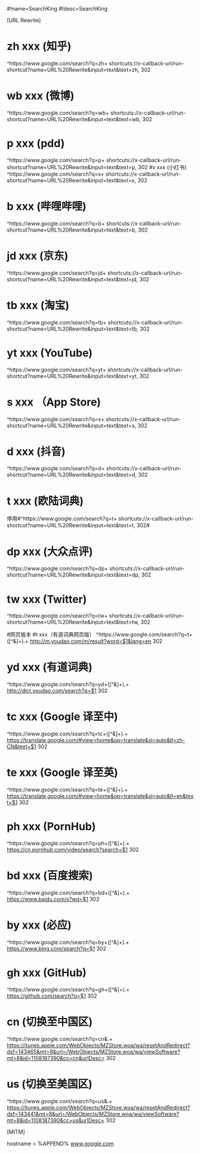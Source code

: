 #!name=SearchKing
#!desc=SearchKing

[URL Rewrite]

# zh    xxx (知乎)
^https:\/\/www\.google\.com\/search\?q=zh\+ shortcuts://x-callback-url/run-shortcut?name=URL%20Rewrite&input=text&text=zh, 302
# wb    xxx (微博)
^https:\/\/www\.google\.com\/search\?q=wb\+ shortcuts://x-callback-url/run-shortcut?name=URL%20Rewrite&input=text&text=wb, 302
# p    xxx (pdd)
^https:\/\/www\.google\.com\/search\?q=p\+ shortcuts://x-callback-url/run-shortcut?name=URL%20Rewrite&input=text&text=p, 302
#x    xxx (小红书)
^https:\/\/www\.google\.com\/search\?q=x\+ shortcuts://x-callback-url/run-shortcut?name=URL%20Rewrite&input=text&text=x, 302
# b xxx (哔哩哔哩)
^https:\/\/www\.google\.com\/search\?q=b\+ shortcuts://x-callback-url/run-shortcut?name=URL%20Rewrite&input=text&text=b, 302
# jd  xxx (京东)
^https:\/\/www\.google\.com\/search\?q=jd\+ shortcuts://x-callback-url/run-shortcut?name=URL%20Rewrite&input=text&text=jd, 302
# tb  xxx (淘宝)
^https:\/\/www\.google\.com\/search\?q=tb\+ shortcuts://x-callback-url/run-shortcut?name=URL%20Rewrite&input=text&text=tb, 302
# yt  xxx (YouTube)
^https:\/\/www\.google\.com\/search\?q=yt\+ shortcuts://x-callback-url/run-shortcut?name=URL%20Rewrite&input=text&text=yt, 302
# s    xxx （App Store)
^https:\/\/www\.google\.com\/search\?q=s\+ shortcuts://x-callback-url/run-shortcut?name=URL%20Rewrite&input=text&text=s, 302
# d    xxx (抖音)
^https:\/\/www\.google\.com\/search\?q=d\+ shortcuts://x-callback-url/run-shortcut?name=URL%20Rewrite&input=text&text=d, 302
# t    xxx (欧陆词典)
停用#^https:\/\/www\.google\.com\/search\?q=t\+ shortcuts://x-callback-url/run-shortcut?name=URL%20Rewrite&input=text&text=t, 302#
# dp    xxx (大众点评)
^https:\/\/www\.google\.com\/search\?q=dp\+ shortcuts://x-callback-url/run-shortcut?name=URL%20Rewrite&input=text&text=dp, 302
# tw    xxx (Twitter)
^https:\/\/www\.google\.com\/search\?q=tw\+ shortcuts://x-callback-url/run-shortcut?name=URL%20Rewrite&input=text&text=tw, 302



#网页版本
#t xxx（有道词典网页版）
^https:\/\/www\.google\.com\/search\?q=t\+([^&]+).+ http://m.youdao.com/m/result?word=$1&lang=en 302
# yd  xxx (有道词典)
^https:\/\/www\.google\.com\/search\?q=yd\+([^&]+).+ http://dict.youdao.com/search?q=$1 302
# tc xxx (Google 译至中)
^https:\/\/www\.google\.com\/search\?q=tc\+([^&]+).+ https://translate.google.com/#view=home&op=translate&sl=auto&tl=zh-CN&text=$1 302
# te xxx (Google 译至英)
^https:\/\/www\.google\.com\/search\?q=te\+([^&]+).+ https://translate.google.com/#view=home&op=translate&sl=auto&tl=en&text=$1 302
# ph  xxx (PornHub)
^https:\/\/www\.google\.com\/search\?q=ph\+([^&]+).+ https://cn.pornhub.com/video/search?search=$1 302
# bd  xxx (百度搜索)
^https:\/\/www\.google\.com\/search\?q=bd\+([^&]+).+ https://www.baidu.com/s?wd=$1 302
# by  xxx (必应)
^https:\/\/www\.google\.com\/search\?q=by\+([^&]+).+ https://www.bing.com/search?q=$1 302
# gh    xxx (GitHub)
^https:\/\/www\.google\.com\/search\?q=gh\+([^&]+).+ https://github.com/search?q=$1 302


# cn  (切换至中国区)
^https:\/\/www\.google\.com\/search\?q=cn&.+ https://itunes.apple.com/WebObjects/MZStore.woa/wa/resetAndRedirect?dsf=143465&mt=8&url=/WebObjects/MZStore.woa/wa/viewSoftware?mt=8&id=1108187390&cc=cn&urlDesc= 302
# us  (切换至美国区)
^https:\/\/www\.google\.com\/search\?q=us&.+ https://itunes.apple.com/WebObjects/MZStore.woa/wa/resetAndRedirect?dsf=143441&mt=8&url=/WebObjects/MZStore.woa/wa/viewSoftware?mt=8&id=1108187390&cc=us&urlDesc= 302

[MITM]

hostname = %APPEND% www.google.com
